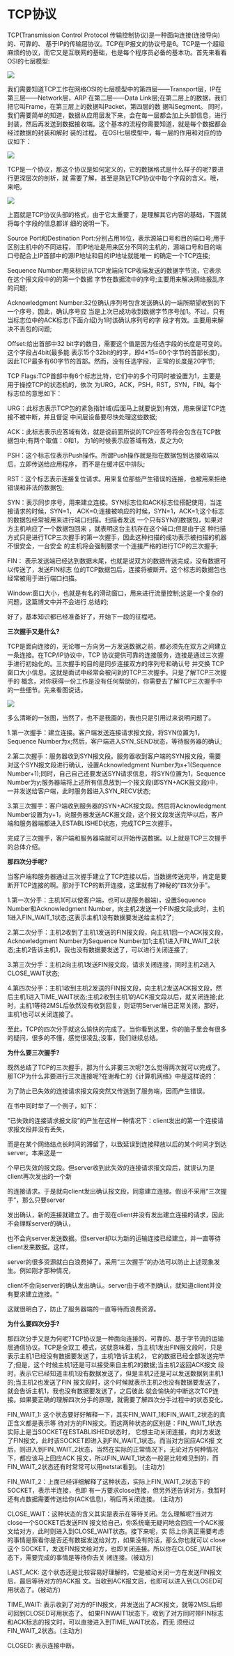 # TCP协议


TCP(Transmission Control Protocol 传输控制协议)是一种面向连接(连接导向)的、可靠的、 基于IP的传输层协议。TCP在IP报文的协议号是6。TCP是一个超级麻烦的协议，而它又是互联网的基础，也是每个程序员必备的基本功。首先来看看OSI的七层模型:

![](images/20200418205525161.jpg)

我们需要知道TCP工作在网络OSI的七层模型中的第四层——Transport层，IP在第三层——Network层，ARP 在第二层——Data Link层;在第二层上的数据，我们把它叫Frame，在第三层上的数据叫Packet，第四层的数 据叫Segment。 同时，我们需要简单的知道，数据从应用层发下来，会在每一层都会加上头部信息，进行 封装，然后再发送到数据接收端。这个基本的流程你需要知道，就是每个数据都会经过数据的封装和解封 装的过程。 在OSI七层模型中，每一层的作用和对应的协议如下：

![](images/20200418205556366.jpg)

TCP是一个协议，那这个协议是如何定义的，它的数据格式是什么样子的呢?要进行更深层次的剖析，就 需要了解，甚至是熟记TCP协议中每个字段的含义。哦，来吧。

![](images/20200418205617508.jpg)

上面就是TCP协议头部的格式，由于它太重要了，是理解其它内容的基础，下面就将每个字段的信息都详 细的说明一下。

Source Port和Destination Port:分别占用16位，表示源端口号和目的端口号;用于区别主机中的不同进程， 而IP地址是用来区分不同的主机的，源端口号和目的端口号配合上IP首部中的源IP地址和目的IP地址就能唯一 的确定一个TCP连接;

Sequence Number:用来标识从TCP发端向TCP收端发送的数据字节流，它表示在这个报文段中的的第一个数据 字节在数据流中的序号;主要用来解决网络报乱序的问题;

Acknowledgment Number:32位确认序列号包含发送确认的一端所期望收到的下一个序号，因此，确认序号应 当是上次已成功收到数据字节序号加1。不过，只有当标志位中的ACK标志(下面介绍)为1时该确认序列号的字 段才有效。主要用来解决不丢包的问题;

Offset:给出首部中32 bit字的数目，需要这个值是因为任选字段的长度是可变的。这个字段占4bit(最多能 表示15个32bit的的字，即4*15=60个字节的首部长度)，因此TCP最多有60字节的首部。然而，没有任选字段， 正常的长度是20字节;

TCP Flags:TCP首部中有6个标志比特，它们中的多个可同时被设置为1，主要是用于操控TCP的状态机的，依次 为URG，ACK，PSH，RST，SYN，FIN。每个标志位的意思如下：

URG：此标志表示TCP包的紧急指针域(后面马上就要说到)有效，用来保证TCP连接不被中断，并且督促 中间层设备要尽快处理这些数据;

ACK：此标志表示应答域有效，就是说前面所说的TCP应答号将会包含在TCP数据包中;有两个取值：0和1， 为1的时候表示应答域有效，反之为0;

PSH：这个标志位表示Push操作。所谓Push操作就是指在数据包到达接收端以后，立即传送给应用程序， 而不是在缓冲区中排队;

RST：这个标志表示连接复位请求。用来复位那些产生错误的连接，也被用来拒绝错误和非法的数据包;

SYN：表示同步序号，用来建立连接。SYN标志位和ACK标志位搭配使用，当连接请求的时候，SYN=1， ACK=0;连接被响应的时候，SYN=1，ACK=1;这个标志的数据包经常被用来进行端口扫描。扫描者发送 一个只有SYN的数据包，如果对方主机响应了一个数据包回来 ，就表明这台主机存在这个端口;但是由于这 种扫描方式只是进行TCP三次握手的第一次握手，因此这种扫描的成功表示被扫描的机器不很安全，一台安全 的主机将会强制要求一个连接严格的进行TCP的三次握手;

FIN： 表示发送端已经达到数据末尾，也就是说双方的数据传送完成，没有数据可以传送了，发送FIN标志 位的TCP数据包后，连接将被断开。这个标志的数据包也经常被用于进行端口扫描。

Window:窗口大小，也就是有名的滑动窗口，用来进行流量控制;这是一个复杂的问题，这篇博文中并不会进行 总结的;

好了，基本知识都已经准备好了，开始下一段的征程吧。

**三次握手又是什么?**

TCP是面向连接的，无论哪一方向另一方发送数据之前，都必须先在双方之间建立一条连接。在TCP/IP协议中，TCP 协议提供可靠的连接服务，连接是通过三次握手进行初始化的。三次握手的目的是同步连接双方的序列号和确认号 并交换 TCP窗口大小信息。这就是面试中经常会被问到的TCP三次握手。只是了解TCP三次握手的 概念，对你获得一份工作是没有任何帮助的，你需要去了解TCP三次握手中的一些细节。先来看图说话。

![](images/20200418205646818.jpg)

多么清晰的一张图，当然了，也不是我画的，我也只是引用过来说明问题了。

1.第一次握手：建立连接。客户端发送连接请求报文段，将SYN位置为1，Sequence Number为x;然后，客户端进入SYN_SEND状态，等待服务器的确认;

2.第二次握手：服务器收到SYN报文段。服务器收到客户端的SYN报文段，需要对这个SYN报文段进行确认，设置Acknowledgment Number为x+1(Sequence Number+1);同时，自己自己还要发送SYN请求信息，将SYN位置为1，Sequence Number为y;服务器端将上述所有信息放到一个报文段(即SYN+ACK报文段)中，一并发送给客户端，此时服务器进入SYN_RECV状态;

3.第三次握手：客户端收到服务器的SYN+ACK报文段。然后将Acknowledgment Number设置为y+1，向服务器发送ACK报文段，这个报文段发送完毕以后，客户端和服务器端都进入ESTABLISHED状态，完成TCP三次握手。

完成了三次握手，客户端和服务器端就可以开始传送数据。以上就是TCP三次握手的总体介绍。

**那四次分手呢?**

当客户端和服务器通过三次握手建立了TCP连接以后，当数据传送完毕，肯定是要断开TCP连接的啊。那对于TCP的断开连接，这里就有了神秘的“四次分手”。

1.第一次分手：主机1(可以使客户端，也可以是服务器端)，设置Sequence Number和Acknowledgment Number，向主机2发送一个FIN报文段;此时，主机1进入FIN_WAIT_1状态;这表示主机1没有数据要发送给主机2了;

2.第二次分手：主机2收到了主机1发送的FIN报文段，向主机1回一个ACK报文段，Acknowledgment Number为Sequence Number加1;主机1进入FIN_WAIT_2状态;主机2告诉主机1，我也没有数据要发送了，可以进行关闭连接了;

3.第三次分手：主机2向主机1发送FIN报文段，请求关闭连接，同时主机2进入CLOSE_WAIT状态;

4.第四次分手：主机1收到主机2发送的FIN报文段，向主机2发送ACK报文段，然后主机1进入TIME_WAIT状态;主机2收到主机1的ACK报文段以后，就关闭连接;此时，主机1等待2MSL后依然没有收到回复，则证明Server端已正常关闭，那好，主机1也可以关闭连接了。

至此，TCP的四次分手就这么愉快的完成了。当你看到这里，你的脑子里会有很多的疑问，很多的不懂，感觉很凌乱;没事，我们继续总结。

**为什么要三次握手?**

既然总结了TCP的三次握手，那为什么非要三次呢?怎么觉得两次就可以完成了。那TCP为什么非要进行三次连接呢?在谢希仁的《计算机网络》中是这样说的：

为了防止已失效的连接请求报文段突然又传送到了服务端，因而产生错误。

在书中同时举了一个例子，如下：

"已失效的连接请求报文段”的产生在这样一种情况下：client发出的第一个连接请求报文段并没有丢失，

而是在某个网络结点长时间的滞留了，以致延误到连接释放以后的某个时间才到达server。本来这是一

个早已失效的报文段。但server收到此失效的连接请求报文段后，就误认为是client再次发出的一个新

的连接请求。于是就向client发出确认报文段，同意建立连接。假设不采用“三次握手”，那么只要server

发出确认，新的连接就建立了。由于现在client并没有发出建立连接的请求，因此不会理睬server的确认，

也不会向server发送数据。但server却以为新的运输连接已经建立，并一直等待client发来数据。这样，

server的很多资源就白白浪费掉了。采用“三次握手”的办法可以防止上述现象发生。例如刚才那种情况，

client不会向server的确认发出确认。server由于收不到确认，就知道client并没有要求建立连接。"

这就很明白了，防止了服务器端的一直等待而浪费资源。

**为什么要四次分手?**

那四次分手又是为何呢?TCP协议是一种面向连接的、可靠的、基于字节流的运输层通信协议。TCP是全双工 模式，这就意味着，当主机1发出FIN报文段时，只是表示主机1已经没有数据要发送了，主机1告诉主机2， 它的数据已经全部发送完毕了;但是，这个时候主机1还是可以接受来自主机2的数据;当主机2返回ACK报文 段时，表示它已经知道主机1没有数据发送了，但是主机2还是可以发送数据到主机1的;当主机2也发送了FIN 报文段时，这个时候就表示主机2也没有数据要发送了，就会告诉主机1，我也没有数据要发送了，之后彼此 就会愉快的中断这次TCP连接。如果要正确的理解四次分手的原理，就需要了解四次分手过程中的状态变化。

FIN_WAIT_1: 这个状态要好好解释一下，其实FIN_WAIT_1和FIN_WAIT_2状态的真正含义都是表示等 待对方的FIN报文。而这两种状态的区别是：FIN_WAIT_1状态实际上是当SOCKET在ESTABLISHED状态时， 它想主动关闭连接，向对方发送了FIN报文，此时该SOCKET即进入到FIN_WAIT_1状态。而当对方回应ACK报 文后，则进入到FIN_WAIT_2状态，当然在实际的正常情况下，无论对方何种情况下，都应该马上回应ACK 报文，所以FIN_WAIT_1状态一般是比较难见到的，而FIN_WAIT_2状态还有时常常可以用netstat看到。 (主动方)

FIN_WAIT_2：上面已经详细解释了这种状态，实际上FIN_WAIT_2状态下的SOCKET，表示半连接，也即 有一方要求close连接，但另外还告诉对方，我暂时还有点数据需要传送给你(ACK信息)，稍后再关闭连接。 (主动方)

CLOSE_WAIT：这种状态的含义其实是表示在等待关闭。怎么理解呢?当对方close一个SOCKET后发送FIN 报文给自己，你系统毫无疑问地会回应一个ACK报文给对方，此时则进入到CLOSE_WAIT状态。接下来呢，实 际上你真正需要考虑的事情是察看你是否还有数据发送给对方，如果没有的话，那么你也就可以 close这个 SOCKET，发送FIN报文给对方，也即关闭连接。所以你在CLOSE_WAIT状态下，需要完成的事情是等待你去关 闭连接。(被动方)

LAST_ACK: 这个状态还是比较容易好理解的，它是被动关闭一方在发送FIN报文后，最后等待对方的ACK报 文。当收到ACK报文后，也即可以进入到CLOSED可用状态了。(被动方)

TIME_WAIT: 表示收到了对方的FIN报文，并发送出了ACK报文，就等2MSL后即可回到CLOSED可用状态了。 如果FINWAIT1状态下，收到了对方同时带FIN标志和ACK标志的报文时，可以直接进入到TIME_WAIT状态，而无 须经过FIN_WAIT_2状态。(主动方)

CLOSED: 表示连接中断。
